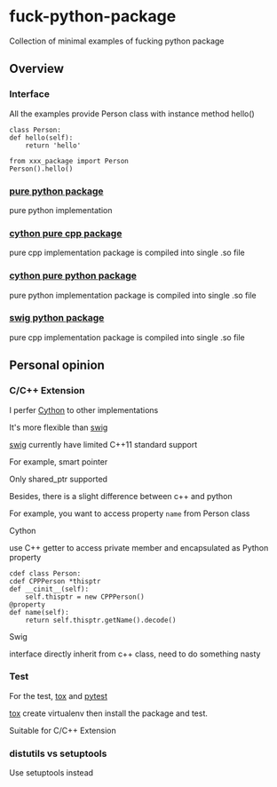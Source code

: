 # fuck-python-package

Collection of minimal examples of fucking python package

## Overview

### Interface

All the examples provide Person class with instance method hello()

    class Person:
    def hello(self):
        return 'hello'

    from xxx_package import Person
    Person().hello()

### [pure python package](./pure-python-package/)

pure python implementation

### [cython pure cpp package](./cython-pure-cpp-package/)

pure cpp implementation
package is compiled into single .so file

### [cython pure python package](./cython-pure-python-package/)

pure python implementation
package is compiled into single .so file

### [swig python package](./swig-python-package/)

pure cpp implementation
package is compiled into single .so file

## Personal opinion

### C/C++ Extension

I perfer [Cython](https://cython.org/) to other implementations

It's more flexible than [swig](http://www.swig.org/)

[swig](http://www.swig.org/) currently have limited C++11 standard support

For example, smart pointer

Only shared_ptr supported

Besides, there is a slight difference between c++ and python

For example, you want to access property `name` from Person class

Cython

use C++ getter to access private member and encapsulated as Python property

    cdef class Person:
    cdef CPPPerson *thisptr
    def __cinit__(self):
        self.thisptr = new CPPPerson()
    @property
    def name(self):
        return self.thisptr.getName().decode()

Swig

interface directly inherit from c++ class, need to do something nasty

### Test

For the test, [tox](https://tox.readthedocs.io/en/latest/) and [pytest](https://docs.pytest.org/en/latest/)

[tox](https://tox.readthedocs.io/en/latest/) create virtualenv then install the package and test.

Suitable for C/C++ Extension

### distutils vs setuptools

Use setuptools instead
